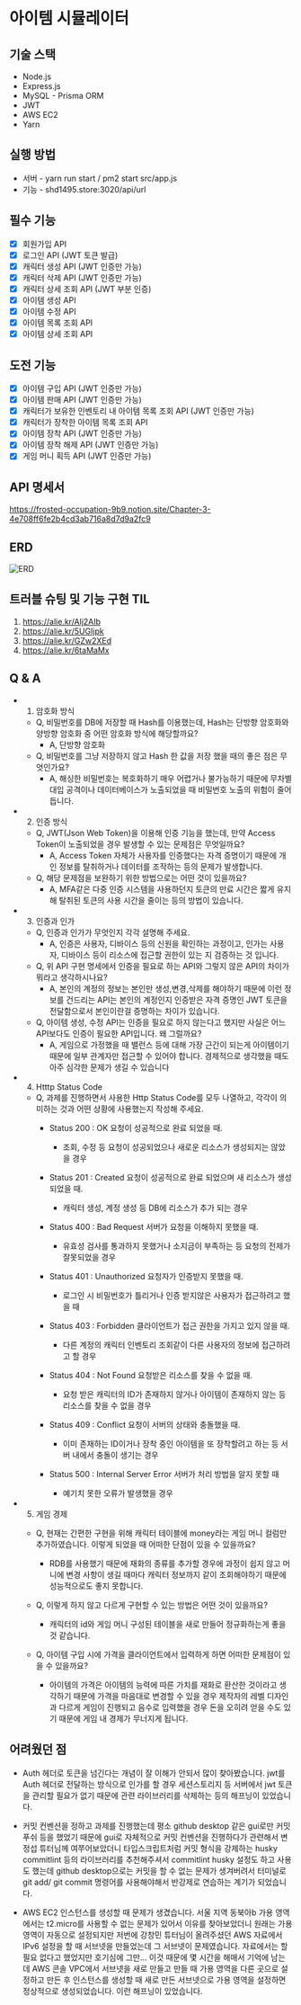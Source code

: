 # 아이템 시뮬레이터
## 기술 스택
- Node.js
- Express.js
- MySQL - Prisma ORM
- JWT
- AWS EC2
- Yarn
## 실행 방법
- 서버 - yarn run start / pm2 start src/app.js
- 기능 - shd1495.store:3020/api/url
## 필수 기능
 - [x] 회원가입 API
 - [x] 로그인 API (JWT 토큰 발급)
 - [x] 캐릭터 생성 API (JWT 인증만 가능)
 - [x] 캐릭터 삭제 API (JWT 인증만 가능)
 - [x] 캐릭터 상세 조회 API (JWT 부분 인증)
 - [x] 아이템 생성 API
 - [x] 아이템 수정 API
 - [x] 아이템 목록 조회 API
 - [x] 아이템 상세 조회 API

## 도전 기능
 - [x] 아이템 구입 API (JWT 인증만 가능)
 - [x] 아이템 판매 API (JWT 인증만 가능)
 - [x] 캐릭터가 보유한 인벤토리 내 아이템 목록 조회 API (JWT 인증만 가능)
 - [x] 캐릭터가 장착한 아이템 목록 조회 API
 - [x] 아이템 장착 API (JWT 인증만 가능)
 - [x] 아이템 장착 해제 API (JWT 인증만 가능)
 - [x] 게임 머니 획득 API (JWT 인증만 가능)

## API 명세서
https://frosted-occupation-9b9.notion.site/Chapter-3-4e708ff6fe2b4cd3ab716a8d7d9a2fc9

## ERD
![ERD](https://github.com/user-attachments/assets/b5388caf-f189-4fa0-9d5d-7e374bc46da7)
## 트러블 슈팅 및 기능 구현 TIL

1. https://alie.kr/Alj2AIb
2. https://alie.kr/5UGIjpk
3. https://alie.kr/GZw2XEd
4. https://alie.kr/6taMaMx

## Q & A
- 1. 암호화 방식
   - Q, 비밀번호를 DB에 저장할 때 Hash를 이용했는데, Hash는 단방향 암호화와 양방향 암호화 중 어떤 암호화 방식에 해당할까요?
       - A, 단방향 암호화
   - Q, 비밀번호를 그냥 저장하지 않고 Hash 한 값을 저장 했을 때의 좋은 점은 무엇인가요?
       - A, 해싱한 비밀번호는 복호화하기 매우 어렵거나 불가능하기 때문에 무차별 대입 공격이나 데이터베이스가 노출되었을 때
        비밀번호 노출의 위험이 줄어듭니다.
- 2. 인증 방식
  - Q, JWT(Json Web Token)을 이용해 인증 기능을 했는데, 만약 Access Token이 노출되었을 경우 발생할 수 있는 문제점은 무엇일까요?
     - A, Access Token 자체가 사용자를 인증했다는 자격 증명이기 때문에 개인 정보를 탈취하거나 데이터를 조작하는 등의 문제가 발생합니다.
  - Q, 해당 문제점을 보완하기 위한 방법으로는 어떤 것이 있을까요?
     - A, MFA같은 다중 인증 시스템을 사용하던지 토큰의 만료 시간은 짧게 유지해 탈취된 토큰의 사용 시간을 줄이는 등의 방법이 있습니다.
- 3. 인증과 인가
  - Q, 인증과 인가가 무엇인지 각각 설명해 주세요.
     - A, 인증은 사용자, 디바이스 등의 신원을 확인하는 과정이고, 인가는 사용자, 디바이스 등이 리소스에 접근할 권한이 있는 지 검증하는 것 입니다.
  - Q, 위 API 구현 명세에서 인증을 필요로 하는 API와 그렇지 않은 API의 차이가 뭐라고 생각하시나요?
     - A, 본인의 계정의 정보는 본인만 생성,변경,삭제를 해야하기 때문에 이런 정보를 건드리는 API는 본인의 계정인지 인증받은 자격 증명인
       JWT 토큰을 전달함으로서 본인이란걸 증명하는 차이가 있습니다.
  - Q, 아이템 생성, 수정 API는 인증을 필요로 하지 않는다고 했지만 사실은 어느 API보다도 인증이 필요한 API입니다. 왜 그럴까요?
     - A, 게임으로 가정했을 때 밸런스 등에 대해 가장 근간이 되는게 아이템이기 때문에 일부 관계자만 접근할 수 있어야 합니다.
       경제적으로 생각했을 때도 아주 심각한 문제가 생길 수 있습니다
- 4. Htttp Status Code
  - Q, 과제를 진행하면서 사용한 Http Status Code를 모두 나열하고, 각각이 의미하는 것과 어떤 상황에 사용했는지 작성해 주세요.
     - Status 200 : OK 요청이 성공적으로 완료 되었을 때.
        - 조회, 수정 등 요청이 성공되었으나 새로운 리소스가 생성되지는 않았을 경우
          
     - Status 201 : Created 요청이 성공적으로 완료 되었으며 새 리소스가 생성되었을 때.
        - 캐릭터 생성, 계정 생성 등 DB에 리소스가 추가 되는 경우
          
     - Status 400 : Bad Request 서버가 요청을 이해하지 못했을 때.
        - 유효성 검사를 통과하지 못했거나 소지금이 부족하는 등 요청의 전제가 잘못되었을 경우
          
     - Status 401 : Unauthorized 요청자가 인증받지 못했을 때.
        - 로그인 시 비밀번호가 틀리거나 인증 받지않은 사용자가 접근하려고 했을 때
          
     - Status 403 : Forbidden 클라이언트가 접근 권한을 가지고 있지 않을 때.
        - 다른 계정의 캐릭터 인벤토리 조회같이 다른 사용자의 정보에 접근하려고 할 경우
          
     - Status 404 : Not Found 요청받은 리소스를 찾을 수 없을 때.
        - 요청 받은 캐릭터의 ID가 존재하지 않거나 아이템이 존재하지 않는 등 리소스를 찾을 수 없을 경우
          
     - Status 409 : Conflict 요청이 서버의 상태와 충돌했을 때.
        - 이미 존재하는 ID이거나 장착 중인 아이템을 또 장착할려고 하는 등 서버 내에서 충돌이 생기는 경우
          
     - Status 500 : Internal Server Error 서버가 처리 방법을 알지 못할 때
        - 예기치 못한 오류가 발생했을 경우
          
- 5. 게임 경제
  - Q, 현재는 간편한 구현을 위해 캐릭터 테이블에 money라는 게임 머니 컬럼만 추가하였습니다. 이렇게 되었을 때 어떠한 단점이 있을 수 있을까요?
     - RDB를 사용했기 때문에 재화의 종류를 추가할 경우에 과정이 쉽지 않고 머니에 변경 사항이 생길 때마다 캐릭터 정보까지 같이 조회해야하기 때문에
      성능적으로도 좋지 못합니다.

  - Q, 이렇게 하지 않고 다르게 구현할 수 있는 방법은 어떤 것이 있을까요?
     - 캐릭터의 id와 게임 머니 구성된 테이블을 새로 만들어 정규화하는게 좋을 것 같습니다.

  - Q, 아이템 구입 시에 가격을 클라이언트에서 입력하게 하면 어떠한 문제점이 있을 수 있을까요?
     - 아이템의 가격은 아이템의 능력에 따른 가치를 재화로 환산한 것이라고 생각하기 때문에 가격을 마음대로 변경할 수 있을 경우
       제작자의 레벨 디자인과 다르게 게임이 진행되고 음수로 입력했을 경우 돈을 오히려 얻을 수도 있기 때문에 게임 내 경제가 무너지게 됩니다.
## 어려웠던 점
- Auth 헤더로 토큰을 넘긴다는 개념이 잘 이해가 안되서 많이 찾아봤습니다.
 jwt를 Auth 헤더로 전달하는 방식으로 인가를 할 경우 세션스토리지 등 서버에서 jwt 토큰을 관리할 필요가 없기 때문에
 관련 라이브러리를 삭제하는 등의 해프닝이 있었습니다.

- 커밋 컨벤션을 정하고 과제를 진행했는데 평소 github desktop 같은 gui로만 커밋 푸쉬 등을 했었기 때문에
  gui로 자체적으로 커밋 컨벤션을 진행하다가 관련해서 변정섭 튜터님께 여쭈어보았더니 타입스크립트처럼 커밋 형식을 강제하는 husky commitlint 등의 라이브러리를
  추천해주셔서 commitlint husky 설정도 하고 사용도 했는데 github desktop으로는 커밋을 할 수 없는 문제가 생겨버려서
  터미널로 git add/ git commit 명령어를 사용해야해서 반강제로 연습하는 계기가 되었습니다.

- AWS EC2 인스턴스를 생성할 때 문제가 생겼습니다. 서울 지역 동북아b 가용 영역에서는 t2.micro를 사용할 수 없는 문제가 있어서 이유를 찾아보았더니
  원래는 가용 영역이 자동으로 설정되지만 저번에 강창민 튜터님이 올려주셨던 AWS 자료에서 IPv6 설정을 할 때 서브넷을 만들었는데 그 서브넷이 문제였습니다.
  자료에서는 할 필요 없다고 했었지만 호기심에 그만...
  이것 때문에 몇 시간을 해매서 기억에 남는데 AWS 콘솔 VPC에서 서브넷을 새로 만들고 만들 때 가용 영역을 다른 곳으로 설정하고 만든 후
  인스턴스를 생성할 때 새로 만든 서브넷으로 가용 영역을 설정하면 정상적으로 생성되었습니다. 이런 해프닝이 있었습니다.
